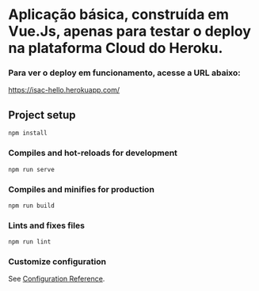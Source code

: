 # Aplicação básica, construída em Vue.Js, apenas para testar o deploy na plataforma Cloud do Heroku.

### Para ver o deploy em funcionamento, acesse a URL abaixo:
https://isac-hello.herokuapp.com/

## Project setup
```
npm install
```

### Compiles and hot-reloads for development
```
npm run serve
```

### Compiles and minifies for production
```
npm run build
```

### Lints and fixes files
```
npm run lint
```

### Customize configuration
See [Configuration Reference](https://cli.vuejs.org/config/).
